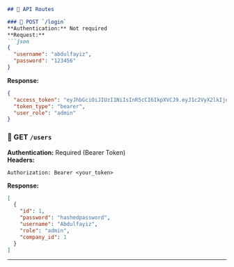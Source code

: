 ```markdown
## 📡 API Routes

### 🔐 POST `/login`
**Authentication:** Not required  
**Request:**
```json
{
  "username": "abdulfayiz",
  "password": "123456"
}
```
**Response:**
```json
{
  "access_token": "eyJhbGciOiJIUzI1NiIsInR5cCI6IkpXVCJ9.eyJ1c2VyX2lkIjoxLCJ1c2VybmFtZSI6IkFiZHVsZmF5aXoiLCJleHAiOjE3NTk2Nzc4OTV9.olrtIYz5f6b00-7ewIJum2AXY1K137IosbmH8nmsMaE",
  "token_type": "bearer",
  "user_role": "admin"
}
```

### 👤 GET `/users` 
**Authentication:** Required (Bearer Token)  
**Headers:**
```
Authorization: Bearer <your_token>
```
**Response:**
```json
[
  {
    "id": 1,
    "password": "hashedpassword",
    "username": "Abdulfayiz",
    "role": "admin",
    "company_id": 1
  }
]
```

---
